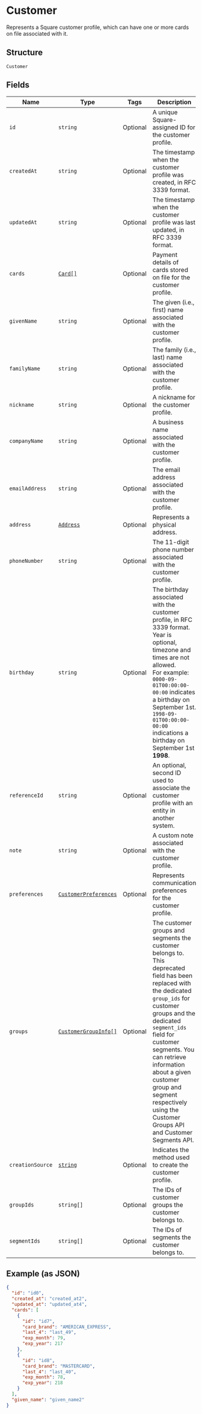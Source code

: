 
# Customer

Represents a Square customer profile, which can have one or more
cards on file associated with it.

## Structure

`Customer`

## Fields

| Name | Type | Tags | Description |
|  --- | --- | --- | --- |
| `id` | `string` | Optional | A unique Square-assigned ID for the customer profile. |
| `createdAt` | `string` | Optional | The timestamp when the customer profile was created, in RFC 3339 format. |
| `updatedAt` | `string` | Optional | The timestamp when the customer profile was last updated, in RFC 3339 format. |
| `cards` | [`Card[]`](/doc/models/card.md) | Optional | Payment details of cards stored on file for the customer profile. |
| `givenName` | `string` | Optional | The given (i.e., first) name associated with the customer profile. |
| `familyName` | `string` | Optional | The family (i.e., last) name associated with the customer profile. |
| `nickname` | `string` | Optional | A nickname for the customer profile. |
| `companyName` | `string` | Optional | A business name associated with the customer profile. |
| `emailAddress` | `string` | Optional | The email address associated with the customer profile. |
| `address` | [`Address`](/doc/models/address.md) | Optional | Represents a physical address. |
| `phoneNumber` | `string` | Optional | The 11-digit phone number associated with the customer profile. |
| `birthday` | `string` | Optional | The birthday associated with the customer profile, in RFC 3339 format.<br>Year is optional, timezone and times are not allowed.<br>For example: `0000-09-01T00:00:00-00:00` indicates a birthday on September 1st.<br>`1998-09-01T00:00:00-00:00` indications a birthday on September 1st __1998__. |
| `referenceId` | `string` | Optional | An optional, second ID used to associate the customer profile with an<br>entity in another system. |
| `note` | `string` | Optional | A custom note associated with the customer profile. |
| `preferences` | [`CustomerPreferences`](/doc/models/customer-preferences.md) | Optional | Represents communication preferences for the customer profile. |
| `groups` | [`CustomerGroupInfo[]`](/doc/models/customer-group-info.md) | Optional | The customer groups and segments the customer belongs to. This deprecated field has been replaced with  the dedicated `group_ids` for customer groups and the dedicated `segment_ids` field for customer segments. You can retrieve information about a given customer group and segment respectively using the Customer Groups API and Customer Segments API. |
| `creationSource` | [`string`](/doc/models/customer-creation-source.md) | Optional | Indicates the method used to create the customer profile. |
| `groupIds` | `string[]` | Optional | The IDs of customer groups the customer belongs to. |
| `segmentIds` | `string[]` | Optional | The IDs of segments the customer belongs to. |

## Example (as JSON)

```json
{
  "id": "id0",
  "created_at": "created_at2",
  "updated_at": "updated_at4",
  "cards": [
    {
      "id": "id7",
      "card_brand": "AMERICAN_EXPRESS",
      "last_4": "last_49",
      "exp_month": 79,
      "exp_year": 217
    },
    {
      "id": "id8",
      "card_brand": "MASTERCARD",
      "last_4": "last_40",
      "exp_month": 78,
      "exp_year": 218
    }
  ],
  "given_name": "given_name2"
}
```

